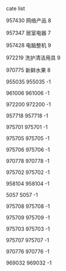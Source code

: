 cate list

957430 网络产品 8

957347 居室电器 7

957428 电脑整机 9

972219 洗护清洁用具 9

970775 新鲜水果 8

955035 955035 -1

961006 961006 -1

972200 972200 -1

957718 957718 -1

975701 975701 -1

975705 975705 -1

975706 975706 -1

970778 970778 -1

975702 975702 -1

958104 958104 -1

5057 5057 -1

975708 975708 -1

975709 975709 -1

975703 975703 -1

975707 975707 -1

970776 970776 -1

969032 969032 -1


